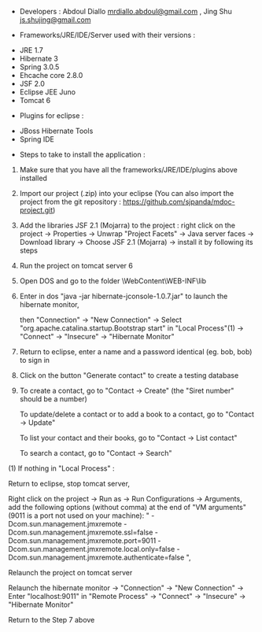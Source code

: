 * Developers : Abdoul Diallo <mrdiallo.abdoul@gmail.com> , Jing Shu <js.shujing@gmail.com>

* Frameworks/JRE/IDE/Server used with their versions : 

- JRE 1.7
- Hibernate 3
- Spring 3.0.5
- Ehcache core 2.8.0
- JSF 2.0
- Eclipse JEE Juno
- Tomcat 6

* Plugins for eclipse : 

- JBoss Hibernate Tools
- Spring IDE


* Steps to take to install the application : 

1. Make sure that you have all the frameworks/JRE/IDE/plugins above installed

2. Import our project (.zip) into your eclipse (You can also import the project from the git repository : https://github.com/sjpanda/mdoc-project.git)

3. Add the libraries JSF 2.1 (Mojarra) to the project : 
	right click on the project -> Properties -> Unwrap "Project Facets" -> 
	Java server faces -> Download library -> Choose JSF 2.1 (Mojarra) -> install it by following its steps

4. Run the project on tomcat server 6

5. Open DOS and go to the folder <the project>\WebContent\WEB-INF\lib

6. Enter in dos "java -jar hibernate-jconsole-1.0.7.jar" to launch the hibernate monitor, 

   then "Connection" -> "New Connection" -> Select "org.apache.catalina.startup.Bootstrap start" in "Local Process"(1) -> "Connect" -> "Insecure" -> "Hibernate Monitor"

7. Return to eclipse, enter a name and a password identical (eg. bob, bob) to sign in

8. Click on the button "Generate contact" to create a testing database

9. To create a contact, go to "Contact -> Create" (the "Siret number" should be a number)

   To update/delete a contact or to add a book to a contact, go to "Contact -> Update"

   To list your contact and their books, go to "Contact -> List contact"

   To search a contact, go to "Contact -> Search"



(1) If nothing in "Local Process" : 

Return to eclipse, stop tomcat server, 

Right click on the project -> Run as -> Run Configurations -> Arguments, add the following options (without comma) at the end of "VM arguments" (9011 is a port not used on your machine): 
" -Dcom.sun.management.jmxremote -Dcom.sun.management.jmxremote.ssl=false -Dcom.sun.management.jmxremote.port=9011 -Dcom.sun.management.jmxremote.local.only=false -Dcom.sun.management.jmxremote.authenticate=false ",

Relaunch the project on tomcat server

Relaunch the hibernate monitor -> "Connection" -> "New Connection" -> Enter "localhost:9011" in "Remote Process" -> "Connect" -> "Insecure" -> "Hibernate Monitor"

Return to the Step 7 above